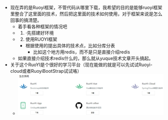 - 现在弄的是Ruoyi框架，不管代码从哪里下载，我希望的目的是能够ruoyi框架里整合了这里面的技术，然后把这里面的技术如何使用，对于框架来说是怎么回事的搞清楚。
	- 着手看各种框架的情况吧
	- 1. ·先搭建好环境
	- 2. 使用RUOYI框架
		- 根据使用的提出具体的技术点，比如分库分表
			- 比如这个地方用redis，而不是只是直接介绍redis
	- 如果直接介绍技术redis什么的，那么就从yuque技术文章开头搞起。
- 关于这个RuoYI是个很好的学习平台（现在能做的就是可以先试试Ruoyi-cloud或者RuoyiBootStrap试试咯）
	- ![image.png](../assets/image_1695202134121_0.png)
